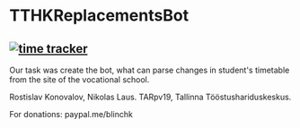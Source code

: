 # TTHKReplacementsBot
[![time tracker](https://wakatime.com/badge/github/blinchk/tthk-replacements-bot.svg)](https://wakatime.com/badge/github/blinchk/tthk-replacements-bot)
---
Our task was create the bot, what can parse changes in student's timetable from the site of the vocational school.

Rostislav Konovalov, Nikolas Laus.
TARpv19, Tallinna Tööstushariduskeskus.

For donations: paypal.me/blinchk
